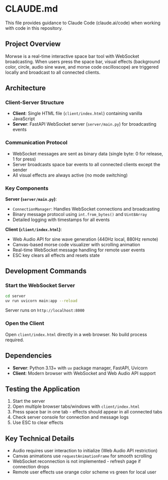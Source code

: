 # CLAUDE.md

This file provides guidance to Claude Code (claude.ai/code) when working with code in this repository.

## Project Overview

Morwse is a real-time interactive space bar tool with WebSocket broadcasting. When users press the space bar, visual effects (background color, circle, audio sine wave, and morse code oscilloscope) are triggered locally and broadcast to all connected clients.

## Architecture

### Client-Server Structure
- **Client**: Single HTML file (`client/index.html`) containing vanilla JavaScript
- **Server**: FastAPI WebSocket server (`server/main.py`) for broadcasting events

### Communication Protocol
- WebSocket messages are sent as binary data (single byte: 0 for release, 1 for press)
- Server broadcasts space bar events to all connected clients except the sender
- All visual effects are always active (no mode switching)

### Key Components

**Server (`server/main.py`)**:
- `ConnectionManager`: Handles WebSocket connections and broadcasting
- Binary message protocol using `int.from_bytes()` and `Uint8Array`
- Detailed logging with timestamps for all events

**Client (`client/index.html`)**:
- Web Audio API for sine wave generation (440Hz local, 880Hz remote)
- Canvas-based morse code visualizer with scrolling animation
- Real-time WebSocket message handling for remote user events
- ESC key clears all effects and resets state

## Development Commands

### Start the WebSocket Server
```bash
cd server
uv run uvicorn main:app --reload
```
Server runs on `http://localhost:8000`

### Open the Client
Open `client/index.html` directly in a web browser. No build process required.

## Dependencies

- **Server**: Python 3.13+ with `uv` package manager, FastAPI, Uvicorn
- **Client**: Modern browser with WebSocket and Web Audio API support

## Testing the Application

1. Start the server
2. Open multiple browser tabs/windows with `client/index.html`
3. Press space bar in one tab - effects should appear in all connected tabs
4. Check server console for connection and message logs
5. Use ESC to clear effects

## Key Technical Details

- Audio requires user interaction to initialize (Web Audio API restriction)
- Canvas animations use `requestAnimationFrame` for smooth scrolling
- WebSocket reconnection is not implemented - refresh page if connection drops
- Remote user effects use orange color scheme vs green for local user